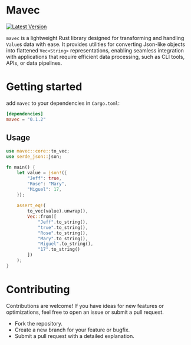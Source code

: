 # Mavec

[![Latest Version](https://img.shields.io/crates/v/mavec.svg?color=purple)](https://crates.io/crates/mavec/0.1.2)

`mavec` is a lightweight Rust library designed for transforming and handling `Value`s data with ease.
It provides utilities for converting Json-like objects into flattened `Vec<String>` representations, enabling 
seamless integration with applications that require efficient data processing, such as CLI tools, APIs, or data pipelines.

# Getting started

add `mavec` to your dependencies in `Cargo.toml`:

```toml
[dependencies]
mavec = "0.1.2"
```

## Usage

```rust
use mavec::core::to_vec;
use serde_json::json;

fn main() {
    let value = json!({
        "Jeff": true,
        "Rose": "Mary",
        "Miguel": 17,
    });
    
    assert_eq!(
        to_vec(value).unwrap(),
        Vec::from([
            "Jeff".to_string(),
            "true".to_string(),
            "Rose".to_string(),
            "Mary".to_string(),
            "Miguel".to_string(),
            "17".to_string()
        ])
    );
}

```

# Contributing
Contributions are welcome! If you have ideas for new features or optimizations, feel free to open an issue or submit a pull request.

- Fork the repository.
- Create a new branch for your feature or bugfix.
- Submit a pull request with a detailed explanation.
